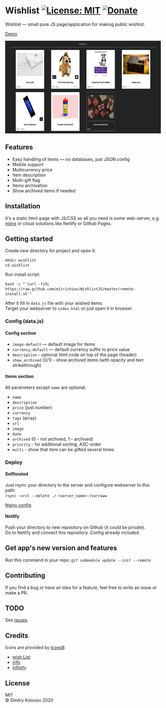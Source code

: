 # Wishlist [![License: MIT](https://img.shields.io/badge/License-MIT-green.svg)](https://opensource.org/licenses/MIT) [![Donate](https://img.shields.io/badge/Donate-PayPal-blue.svg)](https://www.paypal.com/paypalme/mitrichius/1)

Wishlist — small pure JS page/application for making public wishlist.  

[Demo](https://wishlistjs-demo.netlify.app/)  

<p align="center">
    <img src="https://raw.githubusercontent.com/Mitrichius/WishlistJS/master/images/screenshot.png" height="300px">
</p>

## Features
- Easy handling of items — no databases, just JSON config
- Mobile support
- Multicurrency price
- Item description
- Multi-gift flag
- Items archivation
- Show archived items if needed

## Installation
It's a static html-page with JS/CSS so all you need is some web-server, e.g. [nginx](https://github.com/Mitrichius/WishlistJS/blob/master/nginx.conf) or cloud solutions like Netlify or Github Pages.

## Getting started
Create new directory for project and open it:
```
mkdir wishlist
cd wishlist
```

Run install script:  
```
bash -c "`curl -fsSL https://raw.github.com/mitrichius/WishlistJS/master/remote-install.sh`"  
```

After it fill in `data.js` file with your wished items.  
Target your webserver to `index.html` or just open it in browser.  

### Config (data.js)

#### Config section
- `image-default` — default image for items 
- `currency_default` — default currency suffix to price value
- `description` - optional html code on top of the page (header)
- `show_archived` (0/1) - show archived items (with opacity and text strikethrough)

#### Items section
All parameters except `name` are optional.
- `name`
- `description`
- `price` (just number)
- `currency`
- `tags` (array)
- `url` 
- `image`
- `date`
- `archived` (0 - not archived, 1 - archived)
- `priority` - for additional sorting, ASC-order
- `multi` - show that item can be gifted several times

### Deploy

#### Selfhosted 
Just rsync your directory to the server and configure webserver to this path:  
`rsync -vrzl --delete ./ <server_name>:/var/www`  

[Nginx config](https://github.com/Mitrichius/WishlistJS/blob/master/nginx.conf)

#### Netlify 
Push your directory to new repository on Github (it could be private).  
Go to Netlify and connect this repository. Config already included.  

## Get app's new version and features
Run this command in your repo: 
`git submodule update --init --remote`

## Contributing
If you find a bug or have an idea for a feature, feel free to write an issue or make a PR.

## TODO
See [issues](https://github.com/Mitrichius/WishlistJS/issues).

## Credits
Icons are provided by [Icons8](https://icons8.com):
- [wish List](https://icons8.com/icons/set/wish-list)
- [info](https://icons8.com/icons/set/info) 
- [infinity](https://icons8.com/icons/set/infinity--v2)

## License
MIT  
© Dmitry Kolosov 2020
